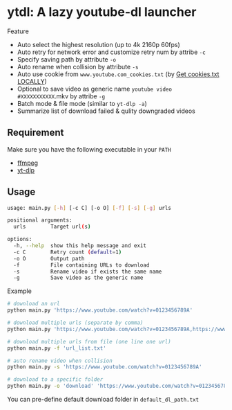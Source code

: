 # ytdl: A lazy youtube-dl launcher

Feature
- Auto select the highest resolution (up to 4k 2160p 60fps)
- Auto retry for network error and customize retry num by attribe `-c`
- Specify saving path by attribute `-o`
- Auto rename when collision by attribute `-s`
- Auto use cookie from `www.youtube.com_cookies.txt` (by [Get cookies.txt LOCALLY](https://chromewebstore.google.com/detail/get-cookiestxt-locally/cclelndahbckbenkjhflpdbgdldlbecc))
- Optional to save video as generic name `youtube video #XXXXXXXXXXX`.mkv by attribe `-g`
- Batch mode & file mode (similar to `yt-dlp -a`)
- Summarize list of download failed & qulity downgraded videos

## Requirement
Make sure you have the following executable in your `PATH`
- [ffmpeg](https://www.ffmpeg.org/)
- [yt-dlp](https://github.com/yt-dlp/yt-dlp/releases)


## Usage
```sh
usage: main.py [-h] [-c C] [-o O] [-f] [-s] [-g] urls

positional arguments:
  urls        Target url(s)

options:
  -h, --help  show this help message and exit
  -c C        Retry count (default=1)
  -o O        Output path
  -f          File containing URLs to download
  -s          Rename video if exists the same name
  -g          Save video as the generic name
```

Example
```sh
# download an url
python main.py 'https://www.youtube.com/watch?v=0123456789A'

# download multiple urls (separate by comma)
python main.py 'https://www.youtube.com/watch?v=0123456789A,https://www.youtube.com/watch?v=0123456789B'

# download multiple urls from file (one line one url)
python main.py -f 'url_list.txt'

# auto rename video when collision
python main.py -s 'https://www.youtube.com/watch?v=0123456789A'

# download to a specific folder
python main.py -o 'download' 'https://www.youtube.com/watch?v=0123456789A'
```

You can pre-define default download folder in `default_dl_path.txt`